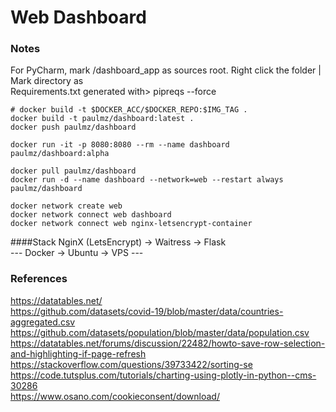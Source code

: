 # Web Dashboard

### Notes
For PyCharm, mark /dashboard_app as sources root. Right click the folder | Mark directory as  
Requirements.txt generated with> pipreqs --force
```
# docker build -t $DOCKER_ACC/$DOCKER_REPO:$IMG_TAG .
docker build -t paulmz/dashboard:latest .
docker push paulmz/dashboard

docker run -it -p 8080:8080 --rm --name dashboard paulmz/dashboard:alpha 

docker pull paulmz/dashboard
docker run -d --name dashboard --network=web --restart always paulmz/dashboard

docker network create web
docker network connect web dashboard
docker network connect web nginx-letsencrypt-container
```
####Stack
NginX (LetsEncrypt) -> Waitress -> Flask  
--- Docker -> Ubuntu -> VPS ---

### References
https://datatables.net/  
https://github.com/datasets/covid-19/blob/master/data/countries-aggregated.csv  
https://github.com/datasets/population/blob/master/data/population.csv  
https://datatables.net/forums/discussion/22482/howto-save-row-selection-and-highlighting-if-page-refresh  
https://stackoverflow.com/questions/39733422/sorting-se  
https://code.tutsplus.com/tutorials/charting-using-plotly-in-python--cms-30286  
https://www.osano.com/cookieconsent/download/  
